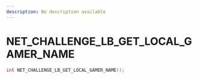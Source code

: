 ```yaml
---
description: No description available 
---
```


# NET_CHALLENGE_LB_GET_LOCAL_GAMER_NAME

```cpp
int NET_CHALLENGE_LB_GET_LOCAL_GAMER_NAME();
```